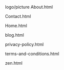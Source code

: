 logo/picture
About.html
 
 
Contact.html
 
 
Home.html
 
 
blog.html
 
 
privacy-policy.html
 
 
terms-and-conditions.html
 
 
zen.html
